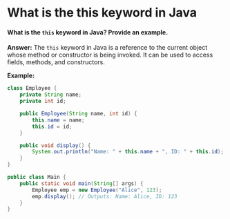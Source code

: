 # What is the this keyword in Java

#### What is the `this` keyword in Java? Provide an example.

**Answer:** The `this` keyword in Java is a reference to the current object whose method or constructor is being invoked. It can be used to access fields, methods, and constructors.

**Example:**

```java
class Employee {
    private String name;
    private int id;

    public Employee(String name, int id) {
        this.name = name;
        this.id = id;
    }

    public void display() {
        System.out.println("Name: " + this.name + ", ID: " + this.id);
    }
}

public class Main {
    public static void main(String[] args) {
        Employee emp = new Employee("Alice", 123);
        emp.display(); // Outputs: Name: Alice, ID: 123
    }
}
```
